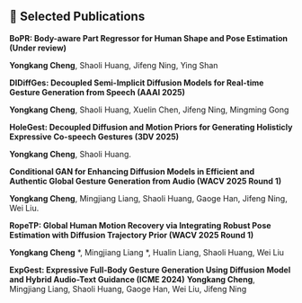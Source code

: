 ## 📝 Selected Publications 

**BoPR: Body-aware Part Regressor for Human Shape and Pose Estimation (Under review)**

**Yongkang Cheng**, Shaoli Huang, Jifeng Ning, Ying Shan

**DIDiffGes: Decoupled Semi-Implicit Diffusion Models for Real-time Gesture Generation from Speech (AAAI 2025)**

**Yongkang Cheng**, Shaoli Huang, Xuelin Chen, Jifeng Ning, Mingming Gong


**HoleGest: Decoupled Diffusion and Motion Priors for Generating Holisticly Expressive Co-speech Gestures (3DV 2025)**

**Yongkang Cheng**, Shaoli Huang.

**Conditional GAN for Enhancing Diffusion Models in Efficient and Authentic Global Gesture Generation from Audio (WACV 2025 Round 1)**

**Yongkang Cheng**, Mingjiang Liang, Shaoli Huang, Gaoge Han, Jifeng Ning, Wei Liu.
          
**RopeTP: Global Human Motion Recovery via Integrating Robust Pose Estimation with Diffusion Trajectory Prior (WACV 2025 Round 1)**

**Yongkang Cheng** *, Mingjiang Liang *, Hualin Liang, Shaoli Huang, Wei Liu


**ExpGest: Expressive Full-Body Gesture Generation Using Diffusion Model and Hybrid Audio-Text Guidance (ICME 2024)**
**Yongkang Cheng**, Mingjiang Liang, Shaoli Huang, Gaoge Han, Wei Liu, Jifeng Ning




<!--
<h2 id="publications" style="margin: 2px 0px -15px;">Publications</h2>

<div class="publications">
<ol class="bibliography">

{% for link in site.data.publications.main %}

<li>
<div class="pub-row">
  <div class="col-sm-3 abbr" style="position: relative;padding-right: 15px;padding-left: 15px;">
    {% if link.image %} 
    <img src="{{ link.image }}" class="teaser img-fluid z-depth-1" style="width=100;height=40%">
    {% if link.conference_short %} 
    <abbr class="badge">{{ link.conference_short }}</abbr>
    {% endif %}
    {% endif %}
  </div>
  <div class="col-sm-9" style="position: relative;padding-right: 15px;padding-left: 20px;">
      <div class="title"><a href="{{ link.pdf }}">{{ link.title }}</a></div>
      <div class="author">{{ link.authors }}</div>
      <div class="periodical"><em>{{ link.conference }}</em>
      </div>
    <div class="links">
      {% if link.pdf %} 
      <a href="{{ link.pdf }}" class="btn btn-sm z-depth-0" role="button" target="_blank" style="font-size:12px;">PDF</a>
      {% endif %}
      {% if link.code %} 
      <a href="{{ link.code }}" class="btn btn-sm z-depth-0" role="button" target="_blank" style="font-size:12px;">Code</a>
      {% endif %}
      {% if link.page %} 
      <a href="{{ link.page }}" class="btn btn-sm z-depth-0" role="button" target="_blank" style="font-size:12px;">Project Page</a>
      {% endif %}
      {% if link.bibtex %} 
      <a href="{{ link.bibtex }}" class="btn btn-sm z-depth-0" role="button" target="_blank" style="font-size:12px;">BibTex</a>
      {% endif %}
      {% if link.notes %} 
      <strong> <i style="color:#e74d3c">{{ link.notes }}</i></strong>
      {% endif %}
      {% if link.others %} 
      {{ link.others }}
      {% endif %}
    </div>
  </div>
</div>
</li>
<br>

{% endfor %}

</ol>
</div>

-->

